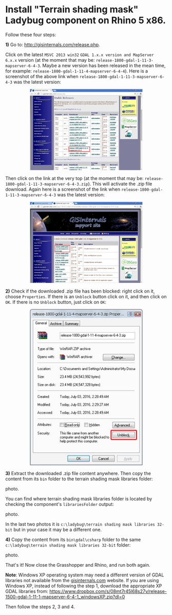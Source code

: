 Install "Terrain shading mask" Ladybug component on Rhino 5 x86.
========================================

Follow these four steps:

**1)** Go to: http://gisinternals.com/release.php.

Click on the latest ```MSVC 2013 win32``` ```GDAL 1.x.x version and MapServer 6.x.x``` version (at the moment that may be: ```release-1800-gdal-1-11-3-mapserver-6-4-3```. Maybe a new version has been released in the mean time, for example: ```release-1800-gdal-1-11-4-mapserver-6-4-4```).
Here is a screenshot of the above link when ```release-1800-gdal-1-11-3-mapserver-6-4-3``` was the latest version:

<p align="center">
  <img src="https://github.com/stgeorges/terrainShadingMask/blob/master/miscellaneous/images/step1a_32bit.jpg" width="350"/>
</p>

Then click on the link at the very top (at the moment that may be: ```release-1800-gdal-1-11-3-mapserver-6-4-3.zip```). This will activate the .zip file download.
Again here is a screenshot of the link when ```release-1800-gdal-1-11-3-mapserver-6-4-3``` was the latest version:

<p align="center">
  <img src="https://github.com/stgeorges/terrainShadingMask/blob/master/miscellaneous/images/step1b_32bit.jpg" width="350"/>
</p>


**2)** Check if the downloaded .zip file has been blocked: right click on it, choose ```Properties```. If there is an ```Unblock``` button click on it, and then click on ```OK```. If there is no ```Unblock``` button, just click on ```OK```:

<p align="center">
  <img src="https://github.com/stgeorges/terrainShadingMask/blob/master/miscellaneous/images/step2_32bit.jpg" width="350"/>
</p>

 
**3)** Extract the downloaded .zip file content anywhere.
Then copy the content from its ```bin``` folder to the terrain shading mask libraries folder:

photo.

You can find where terrain shading mask libraries folder is located by checking the component's ```librariesFolder``` output:

photo.

In the last two photos it is ```c:\ladybug\terrain shading mask libraries 32-bit``` but in your case it may be a different one.


**4)** Copy the content from its ```bin\gdal\csharp``` folder to the same ```c:\ladybug\terrain shading mask libraries 32-bit``` folder:

photo.

That's it!
Now close the Grasshopper and Rhino, and run both again.
 

**Note**: Windows XP operating system may need a different version of GDAL libraries not available from the [gisinternals.com](http://gisinternals.com/release.php) website.
If you are using Windows XP, instead of following the step 1, download the appropriate XP GDAL libraries from: https://www.dropbox.com/s/08mt7r45l68s27v/release-1500-gdal-1-11-1-mapserver-6-4-1_windowsXP.zip?dl=0

Then follow the steps 2, 3 and 4.
